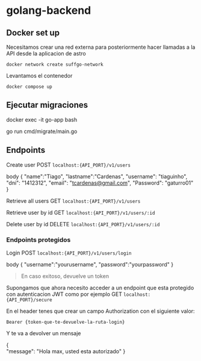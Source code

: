# golang-backend

## Docker set up

Necesitamos crear una red externa para posteriormente hacer llamadas a la API desde la aplicacion de astro

    docker network create suffgo-network

Levantamos el contenedor

    docker compose up 

## Ejecutar migraciones

docker exec -it go-app bash

go run cmd/migrate/main.go

## Endpoints

Create user POST `localhost:{API_PORT}/v1/users`

body 
    {
        "name":"Tiago",
        "lastname":"Cardenas",
        "username": "tiaguinho",
        "dni": "1412312",
        "email": "tcardenas@gmail.com",
        "Password": "gaturro01"
    }


Retrieve all users GET `localhost:{API_PORT}/v1/users`

Retrieve user by id GET `localhost:{API_PORT}/v1/users/:id`

Delete user by id DELETE `localhost:{API_PORT}/v1/users/:id`


### Endpoints protegidos

Login POST `localhost:{API_PORT}/v1/users/login`

body 
    {
        "username":"yourusername",
        "password":"yourpassword"
    }

> En caso exitoso, devuelve un token

Supongamos que ahora necesito acceder a un endpoint que esta protegido con autenticacion JWT como por ejemplo GET `localhost:{API_PORT}/secure`

En el header tenes que crear un campo Authorization con el siguiente valor:

    Bearer {token-que-te-devuelve-la-ruta-login}

Y te va a devolver un mensaje

{  
  "message": "Hola max, usted esta autorizado"
}